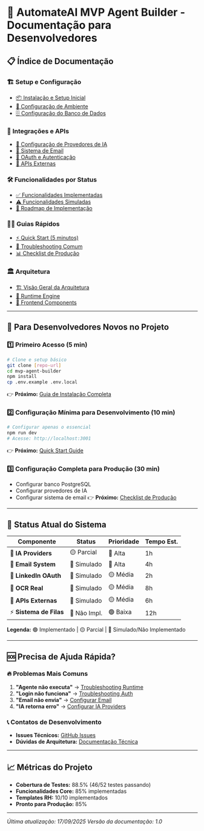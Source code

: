 # 🚀 AutomateAI MVP Agent Builder - Documentação para Desenvolvedores

## 📋 Índice de Documentação

### 🏗️ **Setup e Configuração**

- [📦 Instalação e Setup Inicial](./setup/installation.md)
- [🔧 Configuração de Ambiente](./setup/environment.md)
- [🗄️ Configuração do Banco de Dados](./setup/database.md)

### 🔌 **Integrações e APIs**

- [🤖 Configuração de Provedores de IA](./integrations/ai-providers.md)
- [📧 Sistema de Email](./integrations/email.md)
- [🔐 OAuth e Autenticação](./integrations/oauth.md)
- [🔗 APIs Externas](./integrations/external-apis.md)

### 🛠️ **Funcionalidades por Status**

- [✅ Funcionalidades Implementadas](./features/implemented.md)
- [⚠️ Funcionalidades Simuladas](./features/simulated.md)
- [🎯 Roadmap de Implementação](./features/roadmap.md)

### 🏃‍♂️ **Guias Rápidos**

- [⚡ Quick Start (5 minutos)](./quick-start.md)
- [🔧 Troubleshooting Comum](./troubleshooting.md)
- [📊 Checklist de Produção](./production-checklist.md)

### 🏛️ **Arquitetura**

- [🏗️ Visão Geral da Arquitetura](./architecture/overview.md)
- [🔄 Runtime Engine](./architecture/runtime-engine.md)
- [🎨 Frontend Components](./architecture/frontend.md)

---

## 🎯 **Para Desenvolvedores Novos no Projeto**

### 1️⃣ **Primeiro Acesso (5 min)**

```bash
# Clone e setup básico
git clone [repo-url]
cd mvp-agent-builder
npm install
cp .env.example .env.local
```

👉 **Próximo:** [Guia de Instalação Completa](./setup/installation.md)

### 2️⃣ **Configuração Mínima para Desenvolvimento (10 min)**

```bash
# Configurar apenas o essencial
npm run dev
# Acesse: http://localhost:3001
```

👉 **Próximo:** [Quick Start Guide](./quick-start.md)

### 3️⃣ **Configuração Completa para Produção (30 min)**

- Configurar banco PostgreSQL
- Configurar provedores de IA
- Configurar sistema de email
👉 **Próximo:** [Checklist de Produção](./production-checklist.md)

---

## 🚨 **Status Atual do Sistema**

| Componente | Status | Prioridade | Tempo Est. |
|------------|--------|------------|------------|
| 🤖 **IA Providers** | 🟡 Parcial | 🔴 Alta | 1h |
| 📧 **Email System** | 🔴 Simulado | 🔴 Alta | 4h |
| 🔐 **LinkedIn OAuth** | 🔴 Simulado | 🟡 Média | 2h |
| 📄 **OCR Real** | 🔴 Simulado | 🟡 Média | 8h |
| 🔗 **APIs Externas** | 🔴 Simulado | 🟡 Média | 6h |
| ⚡ **Sistema de Filas** | 🔴 Não Impl. | 🟢 Baixa | 12h |

**Legenda:** 🟢 Implementado | 🟡 Parcial | 🔴 Simulado/Não Implementado

---

## 🆘 **Precisa de Ajuda Rápida?**

### 🔥 **Problemas Mais Comuns**

1. **"Agente não executa"** → [Troubleshooting Runtime](./troubleshooting.md#runtime-issues)
2. **"Login não funciona"** → [Troubleshooting Auth](./troubleshooting.md#auth-issues)
3. **"Email não envia"** → [Configurar Email](./integrations/email.md)
4. **"IA retorna erro"** → [Configurar IA Providers](./integrations/ai-providers.md)

### 📞 **Contatos de Desenvolvimento**

- **Issues Técnicos:** [GitHub Issues](link-to-issues)
- **Dúvidas de Arquitetura:** [Documentação Técnica](./architecture/overview.md)

---

## 📈 **Métricas do Projeto**

- **Cobertura de Testes:** 88.5% (46/52 testes passando)
- **Funcionalidades Core:** 85% implementadas
- **Templates RH:** 10/10 implementados
- **Pronto para Produção:** 85%

---

*Última atualização: 17/09/2025*
*Versão da documentação: 1.0*
